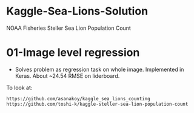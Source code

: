 # Kaggle-Sea-Lions-Solution
NOAA Fisheries Steller Sea Lion Population Count

# 01-Image level regression
- Solves problem as regression task on whole image. Implemented in Keras. About ~24.54 RMSE on liderboard.



To look at:
~~~
https://github.com/asanakoy/kaggle_sea_lions_counting
https://github.com/toshi-k/kaggle-steller-sea-lion-population-count
~~~
